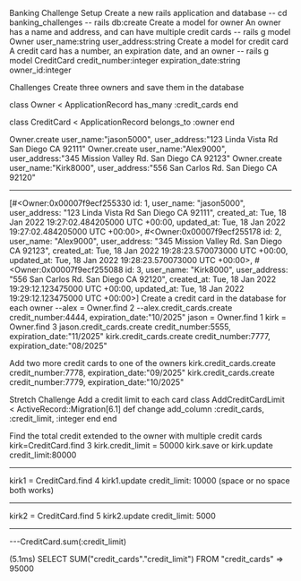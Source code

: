 Banking Challenge
Setup
Create a new rails application and database
-- cd banking_challenges
-- rails db:create
Create a model for owner
An owner has a name and address, and can have multiple credit cards
-- rails g model Owner user_name:string user_address:string
Create a model for credit card
A credit card has a number, an expiration date, and an owner
-- rails g model CreditCard credit_number:integer expiration_date:string owner_id:integer

Challenges
Create three owners and save them in the database

class Owner < ApplicationRecord
has_many :credit_cards
end

class CreditCard < ApplicationRecord
belongs_to :owner
end

Owner.create user_name:"jason5000", user_address:"123 Linda Vista Rd San Diego CA 92111"
Owner.create user_name:"Alex9000", user_address:"345 Mission Valley Rd. San Diego CA 92123"
Owner.create user_name:"Kirk8000", user_address:"556 San Carlos Rd. San Diego CA 92120"

---

[#<Owner:0x00007f9ecf255330
id: 1,
user_name: "jason5000",
user_address: "123 Linda Vista Rd San Diego CA 92111",
created_at: Tue, 18 Jan 2022 19:27:02.484205000 UTC +00:00,
updated_at: Tue, 18 Jan 2022 19:27:02.484205000 UTC +00:00>,
#<Owner:0x00007f9ecf255178
id: 2,
user_name: "Alex9000",
user_address: "345 Mission Valley Rd. San Diego CA 92123",
created_at: Tue, 18 Jan 2022 19:28:23.570073000 UTC +00:00,
updated_at: Tue, 18 Jan 2022 19:28:23.570073000 UTC +00:00>,
#<Owner:0x00007f9ecf255088
id: 3,
user_name: "Kirk8000",
user_address: "556 San Carlos Rd. San Diego CA 92120",
created_at: Tue, 18 Jan 2022 19:29:12.123475000 UTC +00:00,
updated_at: Tue, 18 Jan 2022 19:29:12.123475000 UTC +00:00>]
Create a credit card in the database for each owner
--alex = Owner.find 2
--alex.credit_cards.create credit_number:4444, expiration_date:"10/2025"
jason = Owner.find 1
kirk = Owner.find 3
jason.credit_cards.create credit_number:5555, expiration_date:"11/2025"
kirk.credit_cards.create credit_number:7777, expiration_date:"08/2025"

Add two more credit cards to one of the owners
kirk.credit_cards.create credit_number:7778, expiration_date:"09/2025"
kirk.credit_cards.create credit_number:7779, expiration_date:"10/2025"

Stretch Challenge
Add a credit limit to each card
class AddCreditCardLimit < ActiveRecord::Migration[6.1]
def change
add_column :credit_cards, :credit_limit, :integer
end
end

Find the total credit extended to the owner with multiple credit cards
kirk=CreditCard.find 3
kirk.credit_limit = 50000
kirk.save
or
kirk.update credit_limit:80000

---

kirk1 = CreditCard.find 4
kirk1.update credit_limit: 10000 (space or no space both works)

---

kirk2 = CreditCard.find 5
kirk2.update credit_limit: 5000

---

---CreditCard.sum(:credit_limit)

(5.1ms) SELECT SUM("credit_cards"."credit_limit") FROM "credit_cards"
=> 95000
